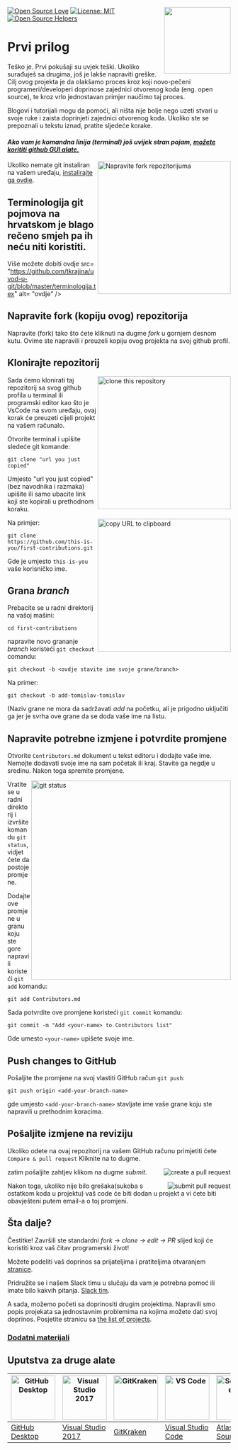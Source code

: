 [![Open Source Love](https://badges.frapsoft.com/os/v1/open-source.svg?v=103)](https://github.com/ellerbrock/open-source-badges/)
[<img align="right" width="150" src="https://firstcontributions.github.io/assets/Readme/join-slack-team.png">](https://join.slack.com/t/firstcontributors/shared_invite/enQtNjkxNzQwNzA2MTMwLTVhMWJjNjg2ODRlNWZhNjIzYjgwNDIyZWYwZjhjYTQ4OTBjMWM0MmFhZDUxNzBiYzczMGNiYzcxNjkzZDZlMDM)
[![License: MIT](https://img.shields.io/badge/License-MIT-green.svg)](https://opensource.org/licenses/MIT)
[![Open Source Helpers](https://www.codetriage.com/roshanjossey/first-contributions/badges/users.svg)](https://www.codetriage.com/roshanjossey/first-contributions)


# Prvi prilog

Teško je. Prvi pokušaji su uvjek teški. Ukoliko surađuješ sa drugima, još je lakše napraviti greške. Cilj ovog projekta je da olakšamo proces kroz koji novo-pečeni programeri/developeri doprinose zajednici otvorenog koda (eng. open source), te kroz vrlo jednostavan primjer naučimo taj proces.

Blogovi i tutorijali mogu da pomoći, ali ništa nije bolje nego uzeti stvari u svoje ruke i zaista doprinjeti zajednici otvorenog koda. Ukoliko ste se prepoznali u tekstu iznad, pratite sljedeće korake.


#### *Ako vam je komandna linija (terminal) još uvijek stran pojam, [možete korititi github GUI alate.]( #tutorials-using-other-tools )*

<img align="right" width="300" src="https://firstcontributions.github.io/assets/Readme/fork.png" alt="Napravite fork repozitorijuma" />

Ukoliko nemate git instaliran na vašem uređaju, [instalirajte ga ovdje]( https://help.github.com/articles/set-up-git/).

## Terminologija git pojmova na hrvatskom je blago rečeno smjeh pa ih neću niti koristiti.
Više možete dobiti ovdje src= "https://github.com/tkrajina/uvod-u-git/blob/master/terminologija.tex" alt= "ovdje" />

## Napravite fork (kopiju ovog) repozitorija

Napravite (fork) tako što ćete kliknuti na dugme *fork* u gornjem desnom kutu. Ovime ste napravili i preuzeli kopiju ovog projekta na svoj github profil.

## Klonirajte repozitorij

<img align="right" width="300" src="https://firstcontributions.github.io/assets/Readme/clone.png" alt="clone this repository" />

Sada ćemo klonirati taj repozitorij sa svog github profila u terminal ili programski editor kao što je VsCode na svom uređaju, ovaj korak će preuzeti cijeli projekt na vašem računalo.

Otvorite terminal i upišite sledeće git komande:

```
git clone "url you just copied"
```
Umjesto "url you just copied" (bez navodnika i razmaka) upišite ili samo ubacite link koji ste kopirali u prethodnom koraku.

<img align="right" width="300" src="https://firstcontributions.github.io/assets/Readme/copy-to-clipboard.png" alt="copy URL to clipboard" />

Na primjer:
```
git clone https://github.com/this-is-you/first-contributions.git
```
Gde je umjesto `this-is-you` vaše korisničko ime.

## Grana *branch*

Prebacite se u radni direktorij na vašoj mašini:
```
cd first-contributions
```
napravite novo grananje *branch* koristeći `git checkout` comandu:
```
git checkout -b <ovdje stavite ime svoje grane/branch>
```

Na primer:
```
git checkout -b add-tomislav-tomislav
```
(Naziv grane ne mora da sadržavati *add* na početku, ali je prigodno uključiti ga jer je svrha ove grane da se doda vaše ime na listu.

## Napravite potrebne izmjene i potvrdite promjene

Otvorite `Contributors.md` dokument u tekst editoru i dodajte vaše ime. Nemojte dodavati svoje ime na sam početak ili kraj. Stavite ga negdje u sredinu. Nakon toga spremite promjene.

<img align="right" width="450" src="https://firstcontributions.github.io/assets/Readme/git-status.png" alt="git status" />

Vratite se u radni direktorij i izvršite komandu `git status`,vidjet ćete da postoje promjene.

Dodajte ove promjene u granu koju ste gore napravili koristeći `git add` komandu:

```
git add Contributors.md
```

Sada potvrdite ove promjene koristeći `git commit` komandu:
```
git commit -m "Add <your-name> to Contributors list"
```
Gde umesto `<your-name>` upišete svoje ime.

## Push changes to GitHub

Pošaljite the promjene na svoj vlastiti GitHub račun `git push`:
```
git push origin <add-your-branch-name>
```
gde umjesto `<add-your-branch-name>` stavljate ime vaše grane koju ste napravili u prethodnim koracima.

## Pošaljite izmjene na reviziju

Ukoliko odete na ovaj repozitorij na vašem GitHub računu primjetiti ćete `Compare & pull request`  Kliknite na to dugme.

<img style="float: right;" src="https://firstcontributions.github.io/assets/Readme/compare-and-pull.png" alt="create a pull request" />

zatim pošaljite zahtjev klikom na dugme *submit*.

<img style="float: right;" src="https://firstcontributions.github.io/assets/Readme/submit-pull-request.png" alt="submit pull request" />

Nakon toga, ukoliko nije bilo grešaka(sukoba s ostatkom koda u projektu) vaš code će biti dodan u projekt a vi ćete biti obavješteni putem email-a o toj promjeni.

## Šta dalje?

Čestitke!  Završili ste standardni _fork -> clone -> edit -> PR_ slijed koji će koristiti kroz vaš čitav programerski život!

Možete podeliti vaš doprinos sa prijateljima i pratiteljima otvaranjem [stranice](https://firstcontributions.github.io/#social-share).

Pridružite se i našem Slack timu u slučaju da vam je potrebna pomoć ili imate bilo kakvih pitanja. [Slack tim](https://join.slack.com/t/firstcontributors/shared_invite/enQtNjkxNzQwNzA2MTMwLTVhMWJjNjg2ODRlNWZhNjIzYjgwNDIyZWYwZjhjYTQ4OTBjMWM0MmFhZDUxNzBiYzczMGNiYzcxNjkzZDZlMDM).

A sada, možemo početi sa doprinositi drugim projektima. Napravili smo popis projekata sa jednostavnim problemima na kojima možete dati svoj doprinos. Posjetite stranicu sa [the list of projects](https://firstcontributions.github.io/#project-list).

### [Dodatni materijali](../additional-material/git_workflow_scenarios/additional-material.md)

## Uputstva za druge alate

|<a href="../github-desktop-tutorial.md"><img alt="GitHub Desktop" src="https://desktop.github.com/images/desktop-icon.svg" width="100"></a>|<a href="../github-windows-vs2017-tutorial.md"><img alt="Visual Studio 2017" src="https://upload.wikimedia.org/wikipedia/commons/c/cd/Visual_Studio_2017_Logo.svg" width="100"></a>|<a href="../gitkraken-tutorial.md"><img alt="GitKraken" src="https://firstcontributions.github.io/assets/Readme/assets/gk-icon.png" width="100"></a>|<a href="../github-windows-vs-code-tutorial.md"><img alt="VS Code" src="https://upload.wikimedia.org/wikipedia/commons/2/2d/Visual_Studio_Code_1.18_icon.svg" width=100></a>|<a href="sourcetree-macos-tutorial.md"><img alt="Sourcetree App" src="https://wac-cdn.atlassian.com/dam/jcr:81b15cde-be2e-4f4a-8af7-9436f4a1b431/Sourcetree-icon-blue.svg" width=100></a>|
|---|---|---|---|---|
|[GitHub Desktop](../gui-tool-tutorials/github-desktop-tutorial.md)|[Visual Studio 2017](../gui-tool-tutorials/github-windows-vs2017-tutorial.md)|[GitKraken](../gui-tool-tutorials/gitkraken-tutorial.md)|[Visual Studio Code](../gui-tool-tutorials/github-windows-vs-code-tutorial.md)|[Atlassian Sourcetree](../gui-tool-tutorials/sourcetree-macos-tutorial.md)|